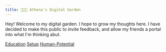 ```yaml
---
title: 👩🏻‍🌾 Athena's Digital Garden 
---
```


Hey! Welcome to my digital garden. I hope to grow my thoughts here. I have decided to make this public to invite feedback, and allow my friends a portal into what I'm thinking abut. 


[Education](/tags/education)
[Setup](/tags/setup)
[Human-Potential](/tags/human-potential)